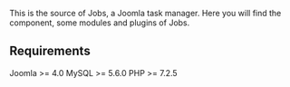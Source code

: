 This is the source of Jobs, a Joomla task manager. Here you will find the component, some modules and plugins of Jobs.

## Requirements
Joomla >= 4.0
MySQL >= 5.6.0
PHP >= 7.2.5

